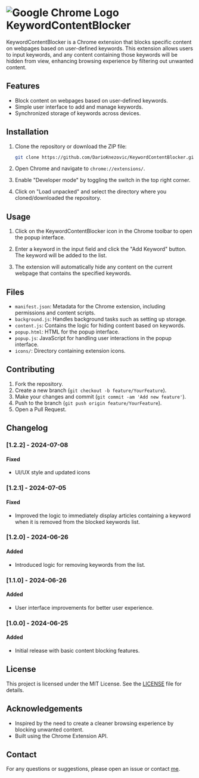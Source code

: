 # ![Google Chrome Logo](https://www.google.com/chrome/static/images/chrome-logo.svg) KeywordContentBlocker


KeywordContentBlocker is a Chrome extension that blocks specific content on webpages based on user-defined keywords. This extension allows users to input keywords, and any content containing those keywords will be hidden from view, enhancing browsing experience by filtering out unwanted content.

## Features
- Block content on webpages based on user-defined keywords.
- Simple user interface to add and manage keywords.
- Synchronized storage of keywords across devices.

## Installation

1. Clone the repository or download the ZIP file:
    ```sh
    git clone https://github.com/DarioKnezovic/KeywordContentBlocker.git
    ```

2. Open Chrome and navigate to `chrome://extensions/`.

3. Enable "Developer mode" by toggling the switch in the top right corner.

4. Click on "Load unpacked" and select the directory where you cloned/downloaded the repository.

## Usage

1. Click on the KeywordContentBlocker icon in the Chrome toolbar to open the popup interface.

2. Enter a keyword in the input field and click the "Add Keyword" button. The keyword will be added to the list.

3. The extension will automatically hide any content on the current webpage that contains the specified keywords.

## Files

- `manifest.json`: Metadata for the Chrome extension, including permissions and content scripts.
- `background.js`: Handles background tasks such as setting up storage.
- `content.js`: Contains the logic for hiding content based on keywords.
- `popup.html`: HTML for the popup interface.
- `popup.js`: JavaScript for handling user interactions in the popup interface.
- `icons/`: Directory containing extension icons.

## Contributing

1. Fork the repository.
2. Create a new branch (`git checkout -b feature/YourFeature`).
3. Make your changes and commit (`git commit -am 'Add new feature'`).
4. Push to the branch (`git push origin feature/YourFeature`).
5. Open a Pull Request.

## Changelog

### [1.2.2] - 2024-07-08
#### Fixed
- UI/UX style and updated icons

### [1.2.1] - 2024-07-05
#### Fixed
- Improved the logic to immediately display articles containing a keyword when it is removed from the blocked keywords list.

### [1.2.0] - 2024-06-26
#### Added
- Introduced logic for removing keywords from the list.

### [1.1.0] - 2024-06-26
#### Added
- User interface improvements for better user experience.

### [1.0.0] - 2024-06-25
#### Added
- Initial release with basic content blocking features.
 
## License

This project is licensed under the MIT License. See the [LICENSE](LICENSE) file for details.

## Acknowledgements

- Inspired by the need to create a cleaner browsing experience by blocking unwanted content.
- Built using the Chrome Extension API.

## Contact

For any questions or suggestions, please open an issue or contact [me](mailto:contact@dario-tech.com).
